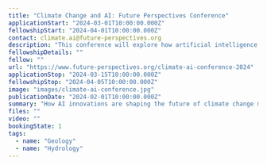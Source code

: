 ```yaml
---
title: "Climate Change and AI: Future Perspectives Conference"
applicationStart: "2024-03-01T10:00:00.000Z"
fellowshipStart: "2024-04-01T10:00:00.000Z"
contact: climate.ai@future-perspectives.org
description: "This conference will explore how artificial intelligence can help combat climate change. Sessions will cover topics such as AI-powered climate modeling, carbon footprint reduction strategies, and the role of AI in policy-making. Leading scientists, policy experts, and industry leaders will share their insights, including Dr. Sarah Liu, an expert in AI-driven climate solutions, and Dr. James Patel, a renowned environmental scientist."
fellowshipDetails: ""
fellow: ""
url: "https://www.future-perspectives.org/climate-ai-conference-2024"
applicationStop: "2024-03-15T10:00:00.000Z"
fellowshipStop: "2024-04-05T10:00:00.000Z"
image: "images/climate-ai-conference.jpg"
publicationDate: "2024-02-01T10:00:00.000Z"
summary: "How AI innovations are shaping the future of climate change mitigation and adaptation."
files: ""
video: ""
bookingState: 1
tags:
  - name: "Geology"
  - name: "Hydrology"
---
```

